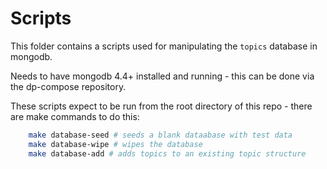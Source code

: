 # Scripts

This folder contains a scripts used for manipulating the `topics` database in mongodb.

Needs to have mongodb 4.4+ installed and running - this can be done via the dp-compose repository.

These scripts expect to be run from the root directory of this repo - there are make commands to do this:

```sh
    make database-seed # seeds a blank dataabase with test data
    make database-wipe # wipes the database
    make database-add # adds topics to an existing topic structure
```
